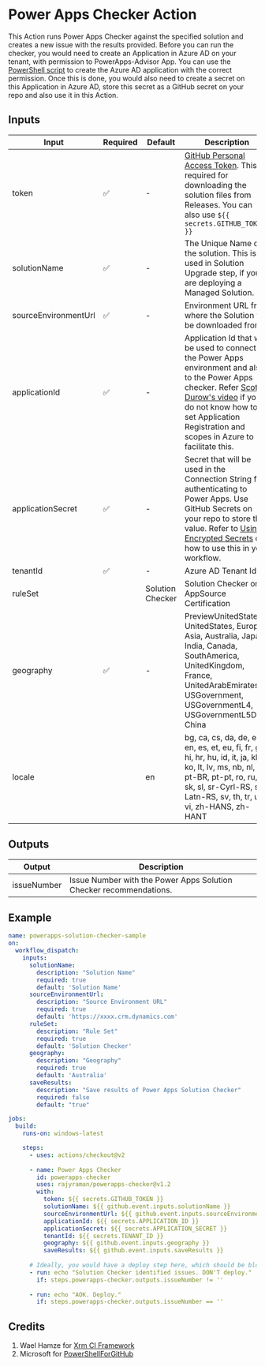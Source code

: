 # Power Apps Checker Action

This Action runs Power Apps Checker against the specified solution and creates a new issue with the results provided. Before you can run the checker, you would need to create an Application in Azure AD on your tenant, with permission to PowerApps-Advisor App. You can use the [PowerShell script](https://docs.microsoft.com/en-us/powershell/powerapps/get-started-powerapps-checker?view=pa-ps-latest#sample-script-to-create-an-aad-application) to create the Azure AD application with the correct permission. Once this is done, you would also need to create a secret on this Application in Azure AD, store this secret as a GitHub secret on your repo and also use it in this Action.

## Inputs

| Input | Required | Default | Description |
| ------| -------- | ------- | ----------- |
| token | ✅ | - | [GitHub Personal Access Token](https://docs.github.com/en/github/authenticating-to-github/creating-a-personal-access-token). This is required for downloading the solution files from Releases. You can also use ``${{ secrets.GITHUB_TOKEN }}`` |
| solutionName | ✅ | - | The Unique Name of the solution. This is used in Solution Upgrade step, if you are deploying a Managed Solution. |
| sourceEnvironmentUrl | ✅ | - | Environment URL from where the Solution will be downloaded from. |
| applicationId | ✅ | - | Application Id that will be used to connect to the Power Apps environment and also to the Power Apps checker. Refer [Scott Durow's video](https://www.youtube.com/watch?v=Td7Bk3IXJ9s) if you do not know how to set Application Registration and scopes in Azure to facilitate this. |
| applicationSecret | ✅ | - | Secret that will be used in the Connection String for authenticating to Power Apps. Use GitHub Secrets on your repo to store this value. Refer to [Using Encrypted Secrets](https://docs.github.com/en/actions/configuring-and-managing-workflows/creating-and-storing-encrypted-secrets#using-encrypted-secrets-in-a-workflow) on how to use this in your workflow. |
| tenantId | ✅ | - | Azure AD Tenant Id |  
| ruleSet |  | Solution Checker | Solution Checker or AppSource Certification |
| geography | ✅ | - | PreviewUnitedStates, UnitedStates, Europe, Asia, Australia, Japan, India, Canada, SouthAmerica, UnitedKingdom, France, UnitedArabEmirates, USGovernment, USGovernmentL4, USGovernmentL5DoD, China | 
| locale |  | en | bg, ca, cs, da, de, el, en, es, et, eu, fi, fr, gl, hi, hr, hu, id, it, ja, kk, ko, lt, lv, ms, nb, nl, pl, pt-BR, pt-pt, ro, ru, sk, sl, sr-Cyrl-RS, sr-Latn-RS, sv, th, tr, uk, vi, zh-HANS, zh-HANT |

## Outputs

| Output | Description |
| ------| ----------- |
| issueNumber | Issue Number with the Power Apps Solution Checker recommendations. |

## Example

```yaml
name: powerapps-solution-checker-sample
on:
  workflow_dispatch:
    inputs:
      solutionName:
        description: "Solution Name"
        required: true
        default: 'Solution Name'
      sourceEnvironmentUrl:
        description: "Source Environment URL"
        required: true
        default: 'https://xxxx.crm.dynamics.com'       
      ruleSet:
        description: "Rule Set"
        required: true
        default: 'Solution Checker' 
      geography:
        description: "Geography"
        required: true
        default: 'Australia'                           
      saveResults:
        description: "Save results of Power Apps Solution Checker"
        required: false
        default: "true"                              

jobs:
  build:
    runs-on: windows-latest

    steps:
      - uses: actions/checkout@v2
                                
      - name: Power Apps Checker
        id: powerapps-checker
        uses: rajyraman/powerapps-checker@v1.2
        with: 
          token: ${{ secrets.GITHUB_TOKEN }}
          solutionName: ${{ github.event.inputs.solutionName }}
          sourceEnvironmentUrl: ${{ github.event.inputs.sourceEnvironmentUrl }}
          applicationId: ${{ secrets.APPLICATION_ID }}
          applicationSecret: ${{ secrets.APPLICATION_SECRET }}
          tenantId: ${{ secrets.TENANT_ID }}
          geography: ${{ github.event.inputs.geography }}
          saveResults: ${{ github.event.inputs.saveResults }}
          
      # Ideally, you would have a deploy step here, which should be blocked until issues identified by the Power Apps Solution checker have been resolved         
      - run: echo "Solution Checker identified issues. DON'T deploy."
        if: steps.powerapps-checker.outputs.issueNumber != ''
        
      - run: echo "AOK. Deploy."
        if: steps.powerapps-checker.outputs.issueNumber == ''        

```


## Credits

1. Wael Hamze for [Xrm CI Framework](https://github.com/WaelHamze/xrm-ci-framework)
2. Microsoft for [PowerShellForGitHub](https://github.com/microsoft/PowerShellForGitHub)
